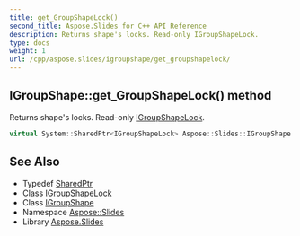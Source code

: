 ```yaml
---
title: get_GroupShapeLock()
second_title: Aspose.Slides for C++ API Reference
description: Returns shape's locks. Read-only IGroupShapeLock.
type: docs
weight: 1
url: /cpp/aspose.slides/igroupshape/get_groupshapelock/
---
```

## IGroupShape::get_GroupShapeLock() method


Returns shape's locks. Read-only [IGroupShapeLock](../../igroupshapelock/).

```cpp
virtual System::SharedPtr<IGroupShapeLock> Aspose::Slides::IGroupShape::get_GroupShapeLock()=0
```

## See Also

* Typedef [SharedPtr](../../system/sharedptr/)
* Class [IGroupShapeLock](../igroupshapelock/)
* Class [IGroupShape](./)
* Namespace [Aspose::Slides](../)
* Library [Aspose.Slides](../../)